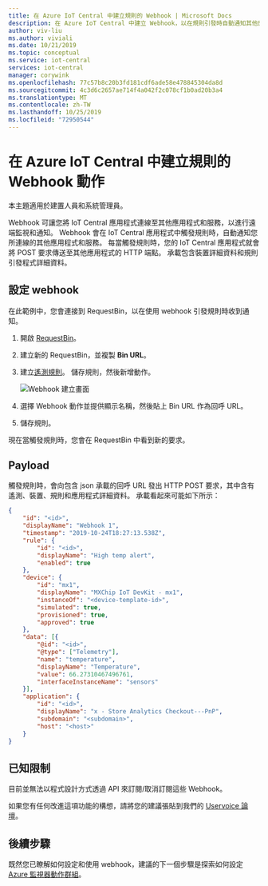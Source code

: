 ```yaml
---
title: 在 Azure IoT Central 中建立規則的 Webhook | Microsoft Docs
description: 在 Azure IoT Central 中建立 Webhook，以在規則引發時自動通知其他應用程式。
author: viv-liu
ms.author: viviali
ms.date: 10/21/2019
ms.topic: conceptual
ms.service: iot-central
services: iot-central
manager: corywink
ms.openlocfilehash: 77c57b8c20b3fd181cdf6ade58e478845304da8d
ms.sourcegitcommit: 4c3d6c2657ae714f4a042f2c078cf1b0ad20b3a4
ms.translationtype: MT
ms.contentlocale: zh-TW
ms.lasthandoff: 10/25/2019
ms.locfileid: "72950544"
---
```

# <a name="create-webhook-actions-on-rules-in-azure-iot-central"></a>在 Azure IoT Central 中建立規則的 Webhook 動作

本主題適用於建置人員和系統管理員。

Webhook 可讓您將 IoT Central 應用程式連線至其他應用程式和服務，以進行遠端監視和通知。 Webhook 會在 IoT Central 應用程式中觸發規則時，自動通知您所連線的其他應用程式和服務。 每當觸發規則時，您的 IoT Central 應用程式就會將 POST 要求傳送至其他應用程式的 HTTP 端點。 承載包含裝置詳細資料和規則引發程式詳細資料。

## <a name="set-up-the-webhook"></a>設定 webhook

在此範例中，您會連接到 RequestBin，以在使用 webhook 引發規則時收到通知。

1. 開啟 [RequestBin](https://requestbin.net/)。

1. 建立新的 RequestBin，並複製 **Bin URL**。

1. 建立[遙測規則](tutorial-create-telemetry-rules-pnp.md)。 儲存規則，然後新增動作。

    ![Webhook 建立畫面](media/howto-create-webhooks-pnp/webhookcreate.png)

1. 選擇 Webhook 動作並提供顯示名稱，然後貼上 Bin URL 作為回呼 URL。

1. 儲存規則。

現在當觸發規則時，您會在 RequestBin 中看到新的要求。

## <a name="payload"></a>Payload

觸發規則時，會向包含 json 承載的回呼 URL 發出 HTTP POST 要求，其中含有遙測、裝置、規則和應用程式詳細資料。 承載看起來可能如下所示：

```json
{
    "id": "<id>",
    "displayName": "Webhook 1",
    "timestamp": "2019-10-24T18:27:13.538Z",
    "rule": {
        "id": "<id>",
        "displayName": "High temp alert",
        "enabled": true
    },
    "device": {
        "id": "mx1",
        "displayName": "MXChip IoT DevKit - mx1",
        "instanceOf": "<device-template-id>",
        "simulated": true,
        "provisioned": true,
        "approved": true
    },
    "data": [{
        "@id": "<id>",
        "@type": ["Telemetry"],
        "name": "temperature",
        "displayName": "Temperature",
        "value": 66.27310467496761,
        "interfaceInstanceName": "sensors"
    }],
    "application": {
        "id": "<id>",
        "displayName": "x - Store Analytics Checkout---PnP",
        "subdomain": "<subdomain>",
        "host": "<host>"
    }
}
```

## <a name="known-limitations"></a>已知限制

目前並無法以程式設計方式透過 API 來訂閱/取消訂閱這些 Webhook。

如果您有任何改進這項功能的構想，請將您的建議張貼到我們的 [Uservoice 論壇](https://feedback.azure.com/forums/911455-azure-iot-central)。

## <a name="next-steps"></a>後續步驟

既然您已瞭解如何設定和使用 webhook，建議的下一個步驟是探索如何設定[Azure 監視器動作群組](howto-use-action-groups-pnp.md)。
